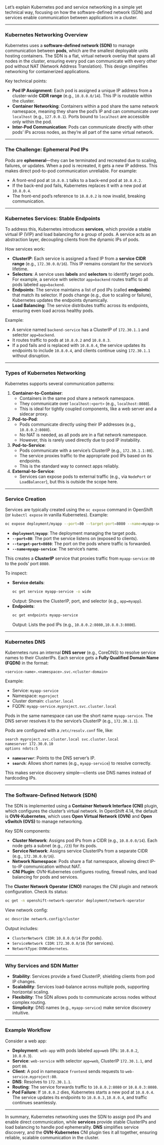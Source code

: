 Let’s explain Kubernetes pod and service networking in a simple yet technical way, focusing on how the software-defined network (SDN) and services enable communication between applications in a cluster.

---

### **Kubernetes Networking Overview**
Kubernetes uses a **software-defined network (SDN)** to manage communication between **pods**, which are the smallest deployable units hosting containers. The SDN is a flat, virtual network overlay that spans all nodes in the cluster, ensuring every pod can communicate with every other pod without NAT (Network Address Translation). This design simplifies networking for containerized applications.

Key technical points:
- **Pod IP Assignment**: Each pod is assigned a unique IP address from a cluster-wide **CIDR range** (e.g., `10.8.0.0/14`). This IP is routable within the cluster.
- **Container Networking**: Containers within a pod share the same network namespace, meaning they share the pod’s IP and can communicate over `localhost` (e.g., `127.0.0.1`). Ports bound to `localhost` are accessible only within the pod.
- **Inter-Pod Communication**: Pods can communicate directly with other pods’ IPs across nodes, as they’re all part of the same virtual network.

---

### **The Challenge: Ephemeral Pod IPs**
Pods are **ephemeral**—they can be terminated and recreated due to scaling, failures, or updates. When a pod is recreated, it gets a new IP address. This makes direct pod-to-pod communication unreliable. For example:
- A front-end pod at `10.8.0.1` talks to a back-end pod at `10.8.0.2`.
- If the back-end pod fails, Kubernetes replaces it with a new pod at `10.8.0.4`.
- The front-end pod’s reference to `10.8.0.2` is now invalid, breaking communication.

---

### **Kubernetes Services: Stable Endpoints**
To address this, Kubernetes introduces **services**, which provide a stable virtual IP (VIP) and load balancing for a group of pods. A service acts as an abstraction layer, decoupling clients from the dynamic IPs of pods.

How services work:
- **ClusterIP**: Each service is assigned a fixed IP from a **service CIDR range** (e.g., `172.30.0.0/16`). This IP remains constant for the service’s lifetime.
- **Selectors**: A service uses **labels** and **selectors** to identify target pods. For example, a service with selector `app=backend` routes traffic to all pods labeled `app=backend`.
- **Endpoints**: The service maintains a list of pod IPs (called **endpoints**) that match its selector. If pods change (e.g., due to scaling or failure), Kubernetes updates the endpoints dynamically.
- **Load Balancing**: The service distributes traffic across its endpoints, ensuring even load across healthy pods.

Example:
- A service named `backend-service` has a ClusterIP of `172.30.1.1` and selector `app=backend`.
- It routes traffic to pods at `10.8.0.2` and `10.8.0.3`.
- If a pod fails and is replaced with `10.8.0.4`, the service updates its endpoints to include `10.8.0.4`, and clients continue using `172.30.1.1` without disruption.

---

### **Types of Kubernetes Networking**
Kubernetes supports several communication patterns:
1. **Container-to-Container**:
   - Containers in the same pod share a network namespace.
   - They communicate over `localhost:<port>` (e.g., `localhost:8080`).
   - This is ideal for tightly coupled components, like a web server and a sidecar proxy.
2. **Pod-to-Pod**:
   - Pods communicate directly using their IP addresses (e.g., `10.8.0.2:8080`).
   - No NAT is needed, as all pods are in a flat network namespace.
   - However, this is rarely used directly due to pod IP instability.
3. **Pod-to-Service**:
   - Pods communicate with a service’s ClusterIP (e.g., `172.30.1.1:80`).
   - The service proxies traffic to the appropriate pod IPs based on its endpoints.
   - This is the standard way to connect apps reliably.
4. **External-to-Service**:
   - Services can expose pods to external traffic (e.g., via `NodePort` or `LoadBalancer`), but this is outside the scope here.

---

### **Service Creation**
Services are typically created using the `oc expose` command in OpenShift (or `kubectl expose` in vanilla Kubernetes). Example:

```bash
oc expose deployment/myapp --port=80 --target-port=8080 --name=myapp-service
```

- **`deployment/myapp`**: The deployment managing the target pods.
- **`--port=80`**: The port the service listens on (exposed to clients).
- **`--target-port=8080`**: The port on the pods where traffic is forwarded.
- **`--name=myapp-service`**: The service’s name.

This creates a **ClusterIP** service that proxies traffic from `myapp-service:80` to the pods’ port `8080`.

To inspect:
- **Service details**:
  ```bash
  oc get service myapp-service -o wide
  ```
  Output: Shows the ClusterIP, port, and selector (e.g., `app=myapp`).
- **Endpoints**:
  ```bash
  oc get endpoints myapp-service
  ```
  Output: Lists the pod IPs (e.g., `10.8.0.2:8080,10.8.0.3:8080`).

---

### **Kubernetes DNS**
Kubernetes runs an internal **DNS server** (e.g., CoreDNS) to resolve service names to their ClusterIPs. Each service gets a **Fully Qualified Domain Name (FQDN)** in the format:

```
<service-name>.<namespace>.svc.<cluster-domain>
```

Example:
- Service: `myapp-service`
- Namespace: `myproject`
- Cluster domain: `cluster.local`
- FQDN: `myapp-service.myproject.svc.cluster.local`

Pods in the same namespace can use the short name `myapp-service`. The DNS server resolves it to the service’s ClusterIP (e.g., `172.30.1.1`).

Pods are configured with a `/etc/resolv.conf` file, like:

```bash
search myproject.svc.cluster.local svc.cluster.local
nameserver 172.30.0.10
options ndots:5
```

- **`nameserver`**: Points to the DNS server’s IP.
- **`search`**: Allows short names (e.g., `myapp-service`) to resolve correctly.

This makes service discovery simple—clients use DNS names instead of hardcoding IPs.

---

### **The Software-Defined Network (SDN)**
The SDN is implemented using a **Container Network Interface (CNI)** plugin, which configures the cluster’s virtual network. In OpenShift 4.14, the default is **OVN-Kubernetes**, which uses **Open Virtual Network (OVN)** and **Open vSwitch (OVS)** to manage networking.

Key SDN components:
- **Cluster Network**: Assigns pod IPs from a CIDR (e.g., `10.8.0.0/14`). Each node gets a subnet (e.g., `/23`) for its pods.
- **Service Network**: Assigns service ClusterIPs from a separate CIDR (e.g., `172.30.0.0/16`).
- **Network Namespace**: Pods share a flat namespace, allowing direct IP-to-IP communication without NAT.
- **CNI Plugin**: OVN-Kubernetes configures routing, firewall rules, and load balancing for pods and services.

The **Cluster Network Operator (CNO)** manages the CNI plugin and network configuration. Check its status:

```bash
oc get -n openshift-network-operator deployment/network-operator
```

View network config:

```bash
oc describe network.config/cluster
```

Output includes:
- `ClusterNetwork CIDR`: `10.8.0.0/14` (for pods).
- `ServiceNetwork CIDR`: `172.30.0.0/16` (for services).
- `NetworkType`: `OVNKubernetes`.

---

### **Why Services and SDN Matter**
- **Stability**: Services provide a fixed ClusterIP, shielding clients from pod IP changes.
- **Scalability**: Services load-balance across multiple pods, supporting horizontal scaling.
- **Flexibility**: The SDN allows pods to communicate across nodes without complex routing.
- **Simplicity**: DNS names (e.g., `myapp-service`) make service discovery intuitive.

---

### **Example Workflow**
Consider a web app:
- **Deployment**: `web-app` with pods labeled `app=web` (IPs: `10.8.0.2`, `10.8.0.3`).
- **Service**: `web-service` with selector `app=web`, ClusterIP `172.30.1.1`, and port `80`.
- **Client**: A pod in namespace `frontend` sends requests to `web-service.myproject:80`.
- **DNS**: Resolves to `172.30.1.1`.
- **Routing**: The service forwards traffic to `10.8.0.2:8080` or `10.8.0.3:8080`.
- **Pod Failure**: If `10.8.0.2` dies, Kubernetes starts a new pod at `10.8.0.4`. The service updates its endpoints to `10.8.0.3,10.8.0.4`, and traffic continues seamlessly.

---

In summary, Kubernetes networking uses the SDN to assign pod IPs and enable direct communication, while **services** provide stable ClusterIPs and load balancing to handle pod ephemerality. **DNS** simplifies service discovery, and the **OVN-Kubernetes** CNI plugin ties it all together, ensuring reliable, scalable communication in the cluster.
